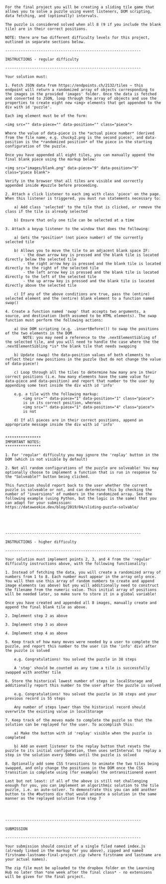 
    For the final project you will be creating a sliding tile game that allows you to solve a puzzle using event listeners, DOM scripting, data fetching, and (optionally) intervals.

    The puzzle is considered solved when all 8 (9 if you include the blank tile) are in their correct positions.

    NOTE: there are two different difficulty levels for this project, outlined in separate sections below.

    -------------------------------------------------------------

    INSTRUCTIONS - regular difficulty

    -------------------------------------------------------------

    Your solution must:

    1. Fetch JSON data from https://endpoints.ch/2132/tiles – this endpoint will return a randomized array of objects corresponding to the images in the provided 'images' folder. Once the data is fetched and converted to JSON, loop through the array of objects and use the properties to create eight new <img> elements that get appended to the div with id 'puzzle'.
    
    Each img element must be of the form:

    <img src="" data-piece="" data-position="" class="piece">

    Where the value of data-piece is the *actual piece number* (derived from the file name, e.g. chucky2.png is the second piece), and data-position is the *randomized position* of the piece in the starting configuration of the puzzle.

    Once you have appended all eight tiles, you can manually append the final blank piece using the markup below:

    <img src="images/blank.png" data-piece="9" data-position="9" class="piece blank">
    
    Verify in the browser that all tiles are visible and correctly appended inside #puzzle before proceeding.

    2. Attach a click listener to each img with class 'piece' on the page. When this listener is triggered, you must run statements necessary to:

        a) Add class 'selected' to the tile that is clicked, or remove the class if the tile is already selected

        b) Ensure that only one tile can be selected at a time

    3. Attach a keyup listener to the window that does the following:

        a) Gets the *position* (not piece number) of the currently selected tile

        b) Allows you to move the tile to an adjacent blank space IF:
            - the down arrow key is pressed and the blank tile is located directly below the selected tile
            - the right arrow key is pressed and the blank tile is located directly to the right of the selected tile
            - the left arrow key is pressed and the blank tile is located directly to the left of the selected tile
            - the up arrow key is pressed and the blank tile is located directly above the selected tile

        c) If any of the above conditions are true, pass the (entire) selected element and the (entire) blank element to a function named swap()

    4. Create a function named 'swap' that accepts two arguments, a source, and destination (both assumed to be HTML elements). The swap function must perform the following actions:
    
        a) Use DOM scripting (e.g. .insertBefore()) to swap the positions of the two elements in the DOM
            NOTE: you may need a reference to the .nextElementSibling of the selected tile, and you will need to handle the case where the the .nextElementSibling *is* the blank tile that needs swapping

        b) Update (swap) the data-position values of both elements to reflect their new positions in the puzzle (but do not change the value of data-piece!)

        c) Loop through all the tiles to determine how many are in their correct positions (i.e. how many elements have the same value for data-piece and data-position) and report that number to the user by appending some text inside the div with id 'info'

        e.g. a tile with the following markup:
            <img src="" data-piece="1" data-position="1" class="piece">
            is in its correct position, whereas
            <img src="" data-piece="1" data-position="4" class="piece">
            is not
            
        d) If all pieces are in their correct positions, append an appropriate message inside the div with id 'info'


    ****************
    IMPORTANT NOTES:
    ****************

    1. For 'regular' difficulty you may ignore the 'replay' button in the DOM (which is not visible by default)

    2. Not all random configurations of the puzzle are solveable! You may optionally choose to implement a function that is run in response to the "Solveable?" button being clicked.

    This function should report back to the user whether the current puzzle is solveable or not, and can determine this by checking the number of "inversions" of numbers in the randomized array. See the following example (using Python, but the logic is the same) that you can adapt for your submission:
    https://datawookie.dev/blog/2019/04/sliding-puzzle-solvable/





    -------------------------------------------------------------

    INSTRUCTIONS - higher difficulty

    -------------------------------------------------------------

    Your solution must implement points 2, 3, and 4 from the 'regular' difficulty instructions above, with the following functionality:

    1. Instead of fetching the data, you will create a randomized array of numbers from 1 to 8. Each number must appear in the array only once. You will then use this array of random numbers to create and append image elements (as above) but you will additionally need to construct the filename from the numeric value. This initial array of positions will be needed later, so make sure to store it in a global variable!

    Once you have created and appended all 8 images, manually create and append the final blank tile as above.

    2. Implement step 2 as above

    3. Implement step 3 as above

    4. Implement step 4 as above

    5. Keep track of how many moves were needed by a user to complete the puzzle, and report this number to the user (in the 'info' div) after the puzzle is solved

        e.g. Congratulations! You solved the puzzle in 38 steps

        A 'step' should be counted as any time a tile is successfully swapped with another tile

    6. Store the historical lowest number of steps in localStorage and additionally report this number to the user after the puzzle is solved

        e.g. Congratulations! You solved the puzzle in 38 steps and your previous record is 55 steps

        Any number of steps lower than the historical record should overwrite the existing value in localStorage

    7. Keep track of the moves made to complete the puzzle so that the solution can be replayed for the user. To accomplish this:

        a) Make the button with id 'replay' visible when the puzzle is completed

        b) Add an event listener to the replay button that resets the puzzle to its initial configuration, then uses setInterval to replay a step in the solution every 500ms until the puzzle is solved

    8. Optionally add some CSS transitions to animate the two tiles being swapped, and only change the positions in the DOM once the CSS transition is complete using (for example) the ontransitionend event

    Last but not least: if all of the above is still not challenging enough for you, you can implement an algorithmic solution to the tile puzzle, i.e. an auto-solver. To demonstrate this you can add another button to the #buttons div that would animate a solution in the same manner as the replayed solution from step 7 




    -------------------------------------------------------------

    SUBMISSION

    -------------------------------------------------------------    

    Your submission should consist of a single filed named index.js (already linked in the markup for you above), zipped and named firstname-lastname-final-project.zip (where firstname and lastname are your actual names).

    The zip file must be uploaded to the dropbox folder on the Learning Hub no later than *one week after the final class* - no extensions will be given for the final project.

